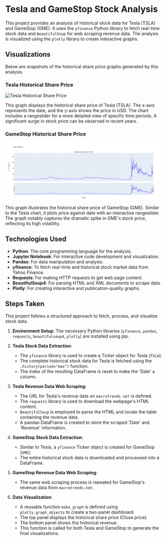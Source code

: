 
# Tesla and GameStop Stock Analysis

This project provides an analysis of historical stock data for Tesla (TSLA) and GameStop (GME). It uses the `yfinance` Python library to fetch real-time stock data and `BeautifulSoup` for web scraping revenue data. The analysis is visualized using the `plotly` library to create interactive graphs.

## Visualizations

Below are snapshots of the historical share price graphs generated by this analysis.

### Tesla Historical Share Price

![Tesla Historical Share Price](tesla_stock_chart.png)

This graph displays the historical share price of Tesla (TSLA). The x-axis represents the date, and the y-axis shows the price in USD. The chart includes a rangeslider for a more detailed view of specific time periods. A significant surge in stock price can be observed in recent years.

### GameStop Historical Share Price

![GameStop Historical Share Price](https://github.com/CecilEkka/Stock-With-Python/blob/main/Result_Images/newplot%20(1).png)

This graph illustrates the historical share price of GameStop (GME). Similar to the Tesla chart, it plots price against date with an interactive rangeslider. The graph notably captures the dramatic spike in GME's stock price, reflecting its high volatility.

## Technologies Used

*   **Python**: The core programming language for the analysis.
*   **Jupyter Notebook**: For interactive code development and visualization.
*   **Pandas**: For data manipulation and analysis.
*   **yfinance**: To fetch real-time and historical stock market data from Yahoo Finance.
*   **Requests**: For making HTTP requests to get web page content.
*   **BeautifulSoup4**: For parsing HTML and XML documents to scrape data.
*   **Plotly**: For creating interactive and publication-quality graphs.

## Steps Taken

This project follows a structured approach to fetch, process, and visualize stock data.

1.  **Environment Setup**: The necessary Python libraries (`yfinance`, `pandas`, `requests`, `beautifulsoup4`, `plotly`) are installed using pip.

2.  **Tesla Stock Data Extraction**:
    *   The `yfinance` library is used to create a Ticker object for Tesla (`TSLA`).
    *   The complete historical stock data for Tesla is fetched using the `.history(period="max")` function.
    *   The index of the resulting DataFrame is reset to make the 'Date' a column.

3.  **Tesla Revenue Data Web Scraping**:
    *   The URL for Tesla's revenue data on `macrotrends.net` is defined.
    *   The `requests` library is used to download the webpage's HTML content.
    *   `BeautifulSoup` is employed to parse the HTML and locate the table containing the revenue data.
    *   A pandas DataFrame is created to store the scraped 'Date' and 'Revenue' information.

4.  **GameStop Stock Data Extraction**:
    *   Similar to Tesla, a `yfinance` Ticker object is created for GameStop (`GME`).
    *   The entire historical stock data is downloaded and processed into a DataFrame.

5.  **GameStop Revenue Data Web Scraping**:
    *   The same web scraping process is repeated for GameStop's revenue data from `macrotrends.net`.

6.  **Data Visualization**:
    *   A reusable function `make_graph` is defined using `plotly.graph_objects` to create a two-panel dashboard.
    *   The top panel displays the historical share price (Close price).
    *   The bottom panel shows the historical revenue.
    *   This function is called for both Tesla and GameStop to generate the final visualizations.


